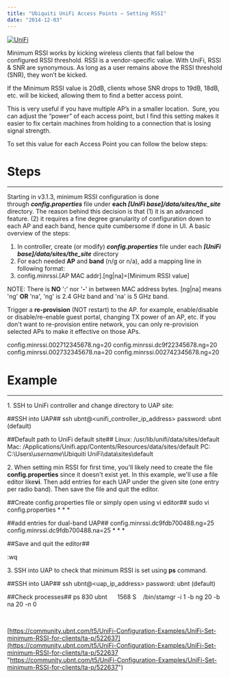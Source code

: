 ```yaml
---
title: "Ubiquiti UniFi Access Points – Setting RSSI"
date: "2014-12-03"
---
```


[![UniFi](images/UniFi-300x199.png)](http://104.167.119.213/wp-content/uploads/2014/12/UniFi.png)

Minimum RSSI works by kicking wireless clients that fall below the configured RSSI threshold. RSSI is a vendor-specific value. With UniFi, RSSI & SNR are synonymous. As long as a user remains above the RSSI threshold (SNR), they won’t be kicked.

If the Minimum RSSI value is 20dB, clients whose SNR drops to 19dB, 18dB, etc. will be kicked, allowing them to find a better access point.

This is very useful if you have multiple AP’s in a smaller location.  Sure, you can adjust the “power” of each access point, but I find this setting makes it easier to fix certain machines from holding to a connection that is losing signal strength.

To set this value for each Access Point you can follow the below steps:

# Steps

* * *

Starting in v3.1.3, minimum RSSI configuration is done through _**config.properties**_ file under **each _\[UniFi base\]/data/sites/the\_site_** directory. The reason behind this decision is that (1) it is an advanced feature. (2) it requires a fine degree granularity of configuration down to each AP and each band, hence quite cumbersome if done in UI. A basic overview of the steps:

1. In controller, create (or modify) _**config.properties**_ file under each _**\[UniFi base\]/data/sites/the\_site**_ directory
2. For each needed **AP** and **band** (n/g or n/a), add a mapping line in following format:
3. config.minrssi.\[AP MAC addr\].\[ng|na\]=\[Minimum RSSI value\]

NOTE: There is **NO** '**:**' nor '**\-**' in between MAC address bytes. \[ng|na\] means 'ng' **OR** 'na', 'ng' is 2.4 GHz band and 'na' is 5 GHz band.

Trigger a **re-provision** (NOT restart) to the AP. for example, enable/disable or disable/re-enable guest portal, changing TX power of an AP, etc. If you don't want to re-provision entire network, you can only re-provision selected APs to make it effective on those APs.

config.minrssi.002712345678.ng=20
config.minrssi.dc9f22345678.ng=20
config.minrssi.002732345678.na=20
config.minrssi.002742345678.ng=20

# Example

* * *

1\. SSH to UniFi controller and change directory to UAP site:

##SSH into UAP##
ssh ubnt@<unifi\_controller\_ip\_address>
password: ubnt (default)

##Default path to UniFi default site##
Linux: /usr/lib/unifi/data/sites/default
Mac: /Applications/Unifi.app/Contents/Resources/data/sites/default
PC: C:\\Users\\_username_\\Ubiquiti UniFi\\data\\sites\\default

2\. When setting min RSSI for first time, you'll likely need to create the file **config.properties** since it doesn't exist yet. In this example, we'll use a file editor like**vi**. Then add entries for each UAP under the given site (one entry per radio band). Then save the file and quit the editor.

##Create config.properties file or simply open using vi editor##
sudo vi config.properties
\*
\*
\*

##add entries for dual-band UAP##
config.minrssi.dc9fdb700488.ng=25
config.minrssi.dc9fdb700488.na=25
\*
\*
\*

##Save and quit the editor##

:wq

3\. SSH into UAP to check that minimum RSSI is set using **ps** command.

##SSH into UAP##
ssh ubnt@<uap\_ip\_address>
password: ubnt (default)

##Check processes##
ps
830 ubnt      1568 S    /bin/stamgr -i 1 -b ng 20 -b na 20 -n 0

 

[https://community.ubnt.com/t5/UniFi-Configuration-Examples/UniFi-Set-minimum-RSSI-for-clients/ta-p/522637](https://community.ubnt.com/t5/UniFi-Configuration-Examples/UniFi-Set-minimum-RSSI-for-clients/ta-p/522637 "https://community.ubnt.com/t5/UniFi-Configuration-Examples/UniFi-Set-minimum-RSSI-for-clients/ta-p/522637")
